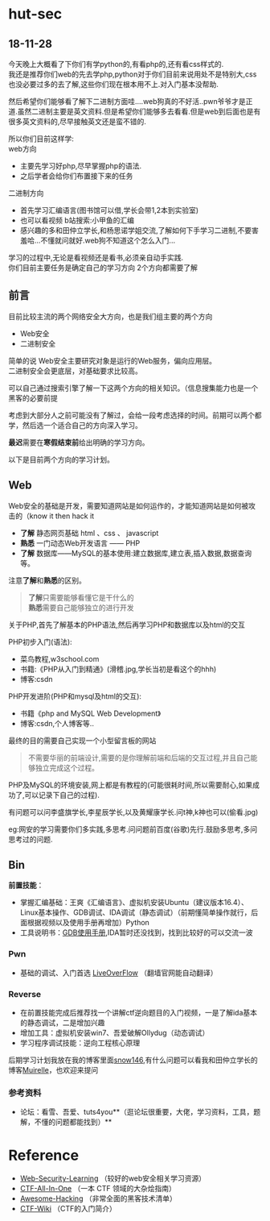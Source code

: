 # hut-sec 
## 18-11-28
今天晚上大概看了下你们有学python的,有看php的,还有看css样式的.  
我还是推荐你们web的先去学php,python对于你们目前来说用处不是特别大,css也没必要过多的去了解,这些你们现在根本用不上.对入门基本没帮助.  
  
然后希望你们能够看了解下二进制方面哇....web狗真的不好活..pwn爷爷才是正道.虽然二进制主要是英文资料.但是希望你们能够多去看看.但是web到后面也是有很多英文资料的,尽早接触英文还是蛮不错的.  

所以你们目前这样学:  
web方向
  
- 主要先学习好php,尽早掌握php的语法.  
- 之后学者会给你们布置接下来的任务
     
二进制方向
  
- 首先学习汇编语言(图书馆可以借,学长会带1,2本到实验室)
- 也可以看视频 b站搜索:小甲鱼的汇编
- 感兴趣的多和田仲立学长,和杨思诺学姐交流,了解如何下手学习二进制,不要害羞哈...不懂就问就好.web狗不知道这个怎么入门...

学习的过程中,无论是看视频还是看书,必须亲自动手实践.  
你们目前主要任务是确定自己的学习方向
2个方向都需要了解
## 前言
目前比较主流的两个网络安全大方向，也是我们组主要的两个方向

 - Web安全
 - 二进制安全

简单的说 Web安全主要研究对象是运行的Web服务，偏向应用层。  
二进制安全会更底层，对基础要求比较高。  

可以自己通过搜索引擎了解一下这两个方向的相关知识。（信息搜集能力也是一个黑客的必要前提

考虑到大部分人之前可能没有了解过，会给一段考虑选择的时间。前期可以两个都学，然后选一个适合自己的方向深入学习。

**最迟**需要在**寒假结束前**给出明确的学习方向。

以下是目前两个方向的学习计划。

## Web
Web安全的基础是开发，需要知道网站是如何运作的，才能知道网站是如何被攻击的（know it then hack it

- **了解** 静态网页基础 html 、css 、 javascript
- **熟悉** 一门动态Web开发语言 —— PHP 
- **了解** 数据库——MySQL的基本使用:建立数据库,建立表,插入数据,数据查询等。

注意**了解**和**熟悉**的区别。
> **了解**只需要能够看懂它是干什么的  
> **熟悉**需要自己能够独立的进行开发
  
关于PHP,首先了解基本的PHP语法,然后再学习PHP和数据库以及html的交互  
  
PHP初步入门(语法):  
  
- 菜鸟教程,w3school.com  
- 书籍:《PHP从入门到精通》(滑稽.jpg,学长当初是看这个的hhh)  
- 博客:csdn  
  
PHP开发进阶(PHP和mysql及html的交互): 
   
- 书籍《php and MySQL Web Development》  
- 博客:csdn,个人博客等..  

最终的目的需要自己实现一个小型留言板的网站
> 不需要华丽的前端设计,需要的是你理解前端和后端的交互过程,并且自己能够独立完成这个过程。 
  
PHP及MySQL的环境安装,网上都是有教程的(可能很耗时间,所以需要耐心,如果成功了,可以记录下自己的过程).  

有问题可以问李盛旗学长,李星辰学长,以及黄耀康学长.问t神,k神也可以(偷看.jpg)  

eg:网安的学习需要你们多实践,多思考.问问题前百度(谷歌)先行.鼓励多思考,多问思考过的问题.
## Bin
**前置技能**：

  - 掌握汇编基础：王爽《汇编语言》、虚拟机安装Ubuntu（建议版本16.4）、Linux基本操作、GDB调试、IDA调试（静态调试）（前期懂简单操作就行，后面根据视频以及使用手册再增加）Python
  - 工具说明书：[GDB使用手册](https://blog.csdn.net/weiyuefei/article/details/72522973),IDA暂时还没找到，找到比较好的可以交流一波

### Pwn
  - 基础的调试、入门首选 [LiveOverFlow](http://liveoverflow.com/binary_hacking/) （翻墙官网能自动翻译）
### Reverse
  - 在前置技能完成后推荐找一个讲解ctf逆向题目的入门视频，一是了解ida基本的静态调试，二是增加兴趣
  - 增加工具：虚拟机安装win7、吾爱破解Ollydug（动态调试）
  - 学习程序调试技能：逆向工程核心原理
 
 后期学习计划我放在我的博客里面[snow146](https://snow146.github.io/),有什么问题可以看我和田仲立学长的博客[Muirelle](https://muirelle.com/)，也欢迎来提问

### 参考资料
  - 论坛：看雪、吾爱、tuts4you**（逛论坛很重要，大佬，学习资料，工具，题解，不懂的问题都能找到）**
# Reference
- [Web-Security-Learning](https://github.com/CHYbeta/Web-Security-Learning) （较好的web安全相关学习资源）
- [CTF-All-In-One](https://github.com/firmianay/CTF-All-In-One) （一本 CTF 领域的大杂烩指南）
- [Awesome-Hacking](https://github.com/Hack-with-Github/Awesome-Hacking) （非常全面的黑客技术清单）
- [CTF-Wiki](https://ctf-wiki.github.io/ctf-wiki/) （CTF的入门简介）
